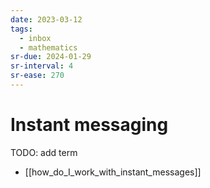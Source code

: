 ```yaml
---
date: 2023-03-12
tags:
  - inbox
  - mathematics
sr-due: 2024-01-29
sr-interval: 4
sr-ease: 270
---
```


# Instant messaging

TODO: add term

- [[how_do_I_work_with_instant_messages]]
